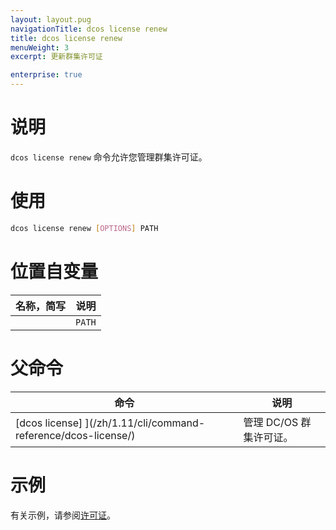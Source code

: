```yaml
---
layout: layout.pug
navigationTitle: dcos license renew
title: dcos license renew
menuWeight: 3
excerpt: 更新群集许可证

enterprise: true
---
```


# 说明
`dcos license renew` 命令允许您管理群集许可证。

# 使用

```bash
dcos license renew [OPTIONS] PATH
```

# 位置自变量

| 名称，简写 | 说明 |
|---------|-------------|
| | `PATH` | 包含许可证的文件的路径。|

# 父命令

| 命令 | 说明 |
|---------|-------------|
| [dcos license] ](/zh/1.11/cli/command-reference/dcos-license/) | 管理 DC/OS 群集许可证。 |

# 示例
有关示例，请参阅[许可证](/zh/1.11/administering-clusters/licenses/)。
